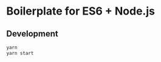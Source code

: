 Boilerplate for ES6 + Node.js
=============================

Development
-----------
```bash
yarn
yarn start
```
